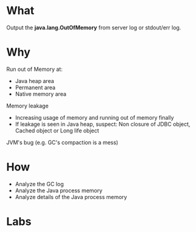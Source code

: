 # What

Output the **java.lang.OutOfMemory** from server log or stdout/err log.

# Why

Run out of Memory at:

* Java heap area
* Permanent area
* Native memory area

Memory leakage 

* Increasing usage of memory and running out of memory finally
* If leakage is seen in Java heap, suspect: Non closure of JDBC object, Cached object or Long life object

JVM's bug (e.g. GC's compaction is a mess)

# How

* Analyze the GC log
* Analyze the Java process memory
* Analyze details of the Java process memory

# Labs

